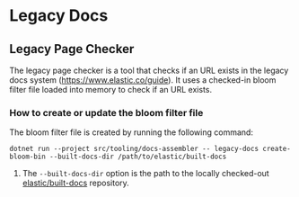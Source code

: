 # Legacy Docs

## Legacy Page Checker

The legacy page checker is a tool that checks if an URL exists in the legacy docs system (https://www.elastic.co/guide).
It uses a checked-in bloom filter file loaded into memory to check if an URL exists.

### How to create or update the bloom filter file

The bloom filter file is created by running the following command:

```
dotnet run --project src/tooling/docs-assembler -- legacy-docs create-bloom-bin --built-docs-dir /path/to/elastic/built-docs
```

1. The `--built-docs-dir` option is the path to the locally checked-out [elastic/built-docs](https://github.com/elastic/built-docs) repository.
